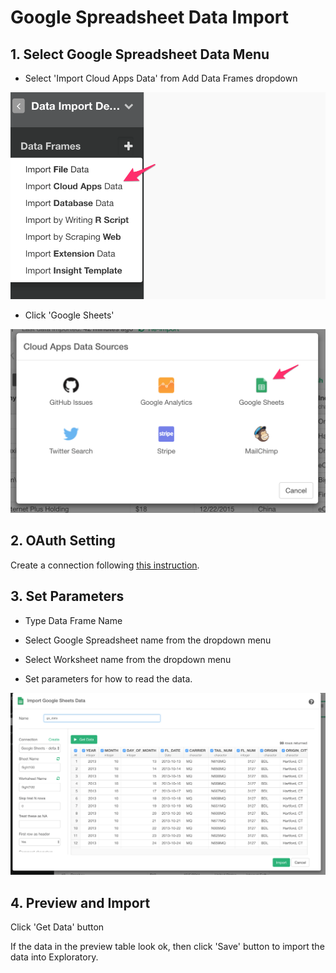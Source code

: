 # Google Spreadsheet Data Import

## 1. Select Google Spreadsheet Data Menu

- Select 'Import Cloud Apps Data' from Add Data Frames dropdown

![](images/import-cloudapps.png)

- Click 'Google Sheets'

![](images/select-google-sheet.png)

## 2. OAuth Setting

Create a connection following [this instruction](oauth-connection.html).

## 3. Set Parameters

- Type Data Frame Name

- Select Google Spreadsheet name from the dropdown menu

- Select Worksheet name from the dropdown menu

- Set parameters for how to read the data.

![](images/import_gs_data.png)

## 4. Preview and Import

Click 'Get Data' button

If the data in the preview table look ok, then click 'Save' button to import the data into Exploratory.
